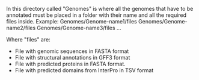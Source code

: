 In this directory called "Genomes" is where all the genomes that have to be annotated must be placed in a folder with their name and all the required files inside. Example:
Genomes/Genome-name1/files
Genomes/Genome-name2/files
Genomes/Genome-name3/files
...

Where "files" are:
- File with genomic sequences in FASTA format
- File with structural annotations in GFF3 format
- File with predicted proteins in FASTA format.
- File with predicted domains from InterPro in TSV format



